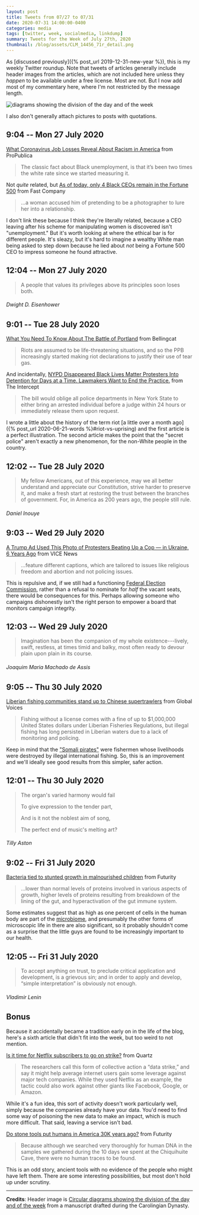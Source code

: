 ```yaml
---
layout: post
title: Tweets from 07/27 to 07/31
date: 2020-07-31 14:00:00-0400
categories: media
tags: [twitter, week, socialmedia, linkdump]
summary: Tweets for the Week of July 27th, 2020
thumbnail: /blog/assets/CLM_14456_71r_detail.png
---
```


As [discussed previously]({% post_url 2019-12-31-new-year %}), this is my weekly Twitter roundup.  Note that tweets of articles generally include header images from the articles, which are not included here unless they *happen* to be available under a free license.  Most are not.  But I now add most of my commentary here, where I'm not restricted by the message length.

![diagrams showing the division of the day and of the week](/blog/assets/CLM_14456_71r_detail.png "diagrams showing the division of the day and of the week")

I also don't generally attach pictures to posts with quotations.

## 9:04 -- Mon 27 July 2020

[<i class="fab fa-twitter-square"></i>](https://twitter.com/jcolag/status/1287735489772978177) [What Coronavirus Job Losses Reveal About Racism in America](https://projects.propublica.org/coronavirus-unemployment/) from ProPublica

 > The classic fact about Black unemployment, is that it’s been two times the white rate since we started measuring it.

Not *quite* related, but [As of today, only 4 Black CEOs remain in the Fortune 500](https://www.fastcompany.com/90530569/as-of-today-only-4-black-ceos-remain-in-the-fortune-500) from Fast Company

 > ...a woman accused him of pretending to be a photographer to lure her into a relationship.

I don't link these because I think they're literally related, because a CEO leaving after his scheme for manipulating women is discovered isn't "unemployment."  But it's worth looking at where the ethical bar is for different people.  It's sleazy, but it's hard to imagine a wealthy White man being asked to step down because he lied about *not* being a Fortune 500 CEO to impress someone he found attractive.

## 12:04 -- Mon 27 July 2020

[<i class="fab fa-twitter"></i>](https://twitter.com/jcolag/status/1287780787933327363)

 > A people that values its privileges above its principles soon loses both.

###### Dwight D. Eisenhower

## 9:01 -- Tue 28 July 2020

[<i class="fab fa-twitter-square"></i>](https://twitter.com/jcolag/status/1288097122374627328) [What You Need To Know About The Battle of Portland](https://www.bellingcat.com/news/americas/2020/07/20/what-you-need-to-know-about-the-battle-of-portland/) from Bellingcat

 > Riots are assumed to be life-threatening situations, and so the PPB increasingly started making riot declarations to justify their use of tear gas.

And incidentally, [NYPD Disappeared Black Lives Matter Protesters Into Detention for Days at a Time. Lawmakers Want to End the Practice.](https://theintercept.com/2020/07/22/nypd-protesters-detention/) from The Intercept

 > The bill would oblige all police departments in New York State to either bring an arrested individual before a judge within 24 hours or immediately release them upon request.

I wrote a little about the history of the term riot [a little over a month ago]({% post_url 2020-06-21-words %}#riot-vs-uprising) and the first article is a perfect illustration.  The second article makes the point that the "secret police" aren't exactly a new phenomenon, for the non-White people in the country.

## 12:02 -- Tue 28 July 2020

[<i class="fab fa-twitter"></i>](https://twitter.com/jcolag/status/1288142672587366403)

 > My fellow Americans, out of this experience, may we all better understand and appreciate our Constitution, strive harder to preserve it, and make a fresh start at restoring the trust between the branches of government. For, in America as 200 years ago, the people still rule.

###### Daniel Inouye

## 9:03 -- Wed 29 July 2020

[<i class="fab fa-twitter-square"></i>](https://twitter.com/jcolag/status/1288460013636210694) [A Trump Ad Used This Photo of Protesters Beating Up a Cop — in Ukraine, 6 Years Ago](https://www.vice.com/en_us/article/z3eq89/a-trump-ad-used-a-photo-of-protesters-beating-up-a-cop-in-ukraine-6-years-ago) from VICE News

 > ...feature different captions, which are tailored to issues like religious freedom and abortion and not policing issues.

This is repulsive and, if we still had a functioning [Federal Election Commission](https://en.wikipedia.org/wiki/Federal_Election_Commission), rather than a refusal to nominate for *half* the vacant seats, there would be consequences for this.  Perhaps allowing someone who campaigns dishonestly isn't the right person to empower a board that monitors campaign integrity.

## 12:03 -- Wed 29 July 2020

[<i class="fab fa-twitter"></i>](https://twitter.com/jcolag/status/1288505312094240768)

 > Imagination has been the companion of my whole existence---lively, swift, restless, at times timid and balky, most often ready to devour plain upon plain in its course.

###### Joaquim Maria Machado de Assis

## 9:05 -- Thu 30 July 2020

[<i class="fab fa-twitter-square"></i>](https://twitter.com/jcolag/status/1288822904784736256) [Liberian fishing communities stand up to Chinese supertrawlers](https://globalvoices.org/2020/07/22/liberian-fishing-communities-stand-up-to-chinese-supertrawlers/) from Global Voices

 > Fishing without a license comes with a fine of up to $1,000,000 United States dollars under Liberian Fisheries Regulations, but illegal fishing has long persisted in Liberian waters due to a lack of monitoring and policing.

Keep in mind that the ["Somali pirates"](https://en.wikipedia.org/wiki/Piracy_off_the_coast_of_Somalia) were fishermen whose livelihoods were destroyed by illegal international fishing.  So, this is an improvement and we'll ideally see good results from this simpler, safer action.

## 12:01 -- Thu 30 July 2020

[<i class="fab fa-twitter"></i>](https://twitter.com/jcolag/status/1288867196806950913)

 > The organ's varied harmony would fail
 >
 > To give expression to the tender part,
 >
 > And is it not the noblest aim of song,
 >
 > The perfect end of music's melting art?

###### Tilly Aston

## 9:02 -- Fri 31 July 2020

[<i class="fab fa-twitter-square"></i>](https://twitter.com/jcolag/status/1289184537839194113) [Bacteria tied to stunted growth in malnourished children](https://www.futurity.org/malnourishment-childrens-health-bacteria-2409062/) from Futurity

 > ...lower than normal levels of proteins involved in various aspects of growth, higher levels of proteins resulting from breakdown of the lining of the gut, and hyperactivation of the gut immune system.

Some estimates suggest that as high as one percent of cells in the human body are part of the [microbiome](https://en.wikipedia.org/wiki/Microbiota), and presumably the other forms of microscopic life in there are also significant, so it probably shouldn't come as a surprise that the little guys are found to be increasingly important to our health.

## 12:05 -- Fri 31 July 2020

[<i class="fab fa-twitter"></i>](https://twitter.com/jcolag/status/1289230590961750023)

 > To accept anything on trust, to preclude critical application and development, is a grievous sin; and in order to apply and develop, “simple interpretation” is obviously not enough.

###### Vladimir Lenin

## Bonus

Because it accidentally became a tradition early on in the life of the blog, here's a sixth article that didn't fit into the week, but too weird to not mention.

<i class="fas fa-square"></i> [Is it time for Netflix subscribers to go on strike?](https://qz.com/1883697/is-it-time-for-netflix-subscribers-to-go-on-strike/) from Quartz

 > The researchers call this form of collective action a “data strike,” and say it might help average internet users gain some leverage against major tech companies. While they used Netflix as an example, the tactic could also work against other giants like Facebook, Google, or Amazon.

While it's a fun idea, this sort of activity doesn't work particularly well, simply because the companies already have your data.  You'd need to find some way of poisoning the new data to make an impact, which is much more difficult.  That said, leaving a service isn't bad.

<i class="fas fa-square"></i> [Do stone tools put humans in America 30K years ago?](https://www.futurity.org/first-humans-america-dna-stone-tools-2407462/) from Futurity

 > Because although we searched very thoroughly for human DNA in the samples we gathered during the 10 days we spent at the Chiquihuite Cave, there were no human traces to be found.

This is an odd story, ancient tools with no evidence of the people who might have left them.  There are some interesting possibilities, but most don't hold up under scrutiny.

* * *

**Credits**:  Header image is [Circular diagrams showing the division of the day and of the week](https://en.wikipedia.org/wiki/Week#/media/File:CLM_14456_71r_detail.jpg) from a manuscript drafted during the Carolingian Dynasty.
